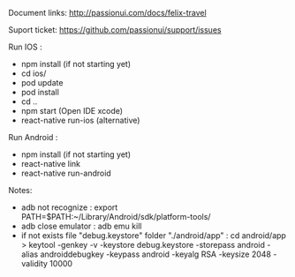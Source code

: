 Document links: http://passionui.com/docs/felix-travel

Suport ticket: https://github.com/passionui/support/issues

Run IOS :
- npm install (if not starting yet)
- cd ios/
- pod update
- pod install
- cd ..
- npm start (Open IDE xcode)
- react-native run-ios (alternative)

Run Android :
- npm install (if not starting yet)
- react-native link
- react-native run-android

Notes:
- adb not recognize : export PATH=$PATH:~/Library/Android/sdk/platform-tools/
- adb close emulator : adb emu kill
- if not exists file "debug.keystore" folder "./android/app" : cd android/app > keytool -genkey -v -keystore debug.keystore -storepass android -alias androiddebugkey -keypass android -keyalg RSA -keysize 2048 -validity 10000
